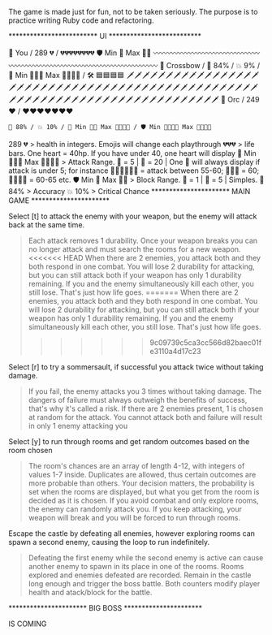 The game is made just for fun, not to be taken seriously.
The purpose is to practice writing Ruby code and refactoring.

************************* UI **************************

   🥷 You / 289 💔 / 💔💔💔💔💔💔💔💔
    🛡️ Min 🔹 Max 🔷🔷
    〰〰〰〰〰〰〰〰〰〰〰〰〰〰〰〰〰〰〰〰〰〰〰〰〰〰〰〰〰〰〰〰〰〰〰〰
    🏹 Crossbow / 🎯 84% / 💥 9% / 💢 Min 🔶🔸🔸 Max 🔶🔶🔸🔸 / 🛠️ 🟦🟦🟦🟦
    🗡🗡🗡🗡🗡🗡🗡🗡🗡🗡🗡🗡🗡🗡🗡🗡🗡🗡🗡🗡🗡🗡🗡🗡🗡🗡🗡🗡🗡🗡🗡🗡🗡🗡🗡🗡🗡🗡🗡🗡🗡🗡🗡🗡🗡🗡🗡🗡🗡🗡🗡🗡🗡🗡🗡🗡🗡🗡🗡🗡🗡🗡🗡🗡🗡🗡🗡🗡🗡🗡🗡🗡🗡🗡🗡🗡
    👹 Orc / 249 ❤️ / ❤️❤️❤️❤️❤️❤️❤️

    🎯 88% / 💥 10% / 💢 Min 🔶🔸 Max 🔶🔸🔸🔸 / 🛡️ Min 🔹🔹🔹🔹 Max 🔷🔷🔹🔹

289 💔 > health in integers. Emojis will change each playthrough
💔💔💔 > life bars. One heart = 40hp. If you have under 40, one heart will display
💢 Min 🔶🔸🔸 Max 🔶🔶🔸🔸 > Attack Range. 🔸 = 5 | 🔶 = 20 | One 🔸 will always display if attack is under 5; for instance 🔶🔶🔸🔸🔸🔸 = attack between 55-60; 🔶🔶🔶 = 60; 🔶🔶🔶🔸 = 60-65 etc.
🛡️ Min 🔹 Max 🔷🔷 > Block Range. 🔹 = 1 | 🔷 = 5 | Simples.
🎯 84% > Accuracy
💥 10% > Critical Chance
********************** MAIN GAME **********************

Select [t] to attack the enemy with your weapon, but the enemy will attack back at the same time.
> Each attack removes 1 durability. Once your weapon breaks you can no longer attack and must search the rooms for a new weapon.
<<<<<<< HEAD
> When there are 2 enemies, you attack both and they both respond in one combat. You will lose 2 durability for attacking, but you can still attack both if your weapon has only 1 durability remaining.
> If you and the enemy simultaneously kill each other, you still lose. That's just how life goes.
=======
> When there are 2 enemies, you attack both and they both respond in one combat. You will lose 2 durability for attacking, but you can still attack both if your weapon has only 1 durability remaining. 
> If you and the enemy simultaneously kill each other, you still lose. That's just how life goes. 
>>>>>>> 9c09739c5ca3cc566d82baec01fe3110a4d17c23

Select [r] to try a sommersault, if successful you attack twice without taking damage.
> If you fail, the enemy attacks you 3 times without taking damage. The dangers of failure must always outweigh the benefits of success, that's why it's called a risk.
> If there are 2 enemies present, 1 is chosen at random for the attack. You cannot attack both and failure will result in only 1 enemy attacking you

Select [y] to run through rooms and get random outcomes based on the room chosen
> The room's chances are an array of length 4-12, with integers of values 1-7 inside. Duplicates are allowed, thus certain outcomes are more probable than others.
> Your decision matters, the probability is set when the rooms are displayed, but what you get from the room is decided as it is chosen.
> If you avoid combat and only explore rooms, the enemy can randomly attack you.
> If you keep attacking, your weapon will break and you will be forced to run through rooms.

Escape the castle by defeating all enemies, however exploring rooms can spawn a second enemy, causing the loop to run indefinitely.
> Defeating the first enemy while the second enemy is active can cause another enemy to spawn in its place in one of the rooms.
> Rooms explored and enemies defeated are recorded. Remain in the castle long enough and trigger the boss battle.
> Both counters modify player health and atack/block for the battle.

********************** BIG BOSS **********************

IS COMING
